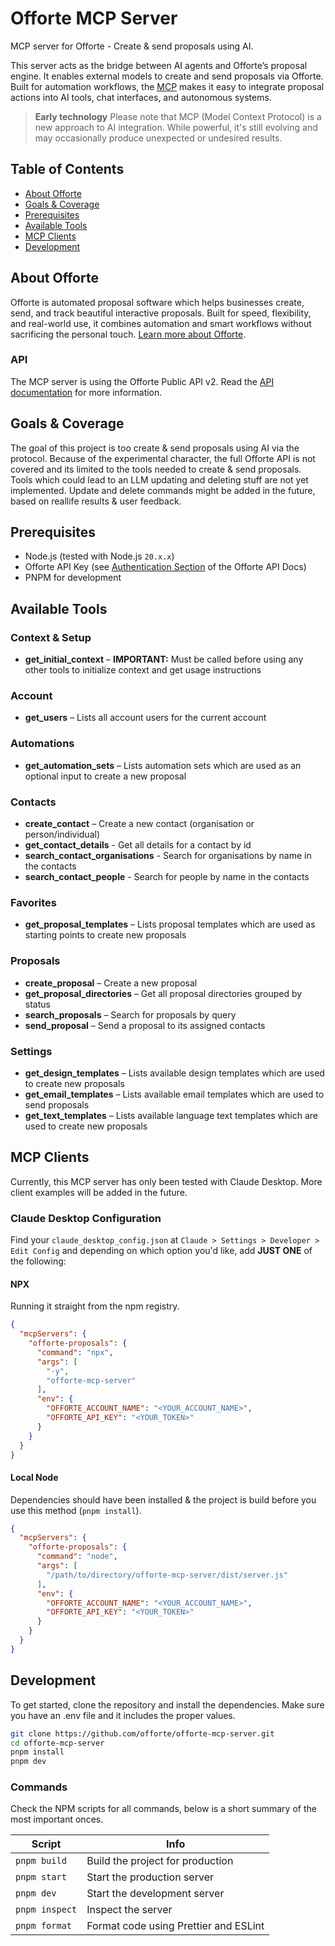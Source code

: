 # Offorte MCP Server <!-- omit in toc -->

MCP server for Offorte - Create & send proposals using AI.

This server acts as the bridge between AI agents and Offorte’s proposal engine.
It enables external models to create and send proposals via Offorte.
Built for automation workflows, the [MCP](https://modelcontextprotocol.io/) makes it easy to integrate proposal actions into AI tools, chat interfaces, and autonomous systems.

> **Early technology**
Please note that MCP (Model Context Protocol) is a new approach to AI integration.
While powerful, it's still evolving and may occasionally produce unexpected or undesired results.

## Table of Contents <!-- omit in toc -->

- [About Offorte](#about-offorte)
- [Goals \& Coverage](#goals--coverage)
- [Prerequisites](#prerequisites)
- [Available Tools](#available-tools)
- [MCP Clients](#mcp-clients)
- [Development](#development)

## About Offorte

Offorte is automated proposal software which helps businesses create, send, and track beautiful interactive proposals.
Built for speed, flexibility, and real-world use, it combines automation and smart workflows without sacrificing the personal touch.
[Learn more about Offorte](https://www.offorte.com).

### API <!-- omit in toc -->
The MCP server is using the Offorte Public API v2.
Read the [API documentation](https://www.offorte.com/api-docs/) for more information.

## Goals & Coverage

The goal of this project is too create & send proposals using AI via the protocol.
Because of the experimental character, the full Offorte API is not covered and its limited to the tools needed to create & send proposals.
Tools which could lead to an LLM updating and deleting stuff are not yet implemented.
Update and delete commands might be added in the future, based on reallife results & user feedback.

## Prerequisites

- Node.js (tested with Node.js `20.x.x`)
- Offorte API Key (see [Authentication Section](https://www.offorte.com/api-docs/authentication#api-keys) of the Offorte API Docs)
- PNPM for development

## Available Tools

### Context & Setup <!-- omit in toc -->

- **get_initial_context** – **IMPORTANT:** Must be called before using any other tools to initialize context and get usage instructions

### Account <!-- omit in toc -->

- **get_users** – Lists all account users for the current account

### Automations <!-- omit in toc -->

- **get_automation_sets** – Lists automation sets which are used as an optional input to create a new proposal

### Contacts <!-- omit in toc -->

- **create_contact** – Create a new contact (organisation or person/individual)
- **get_contact_details** - Get all details for a contact by id
- **search_contact_organisations** - Search for organisations by name in the contacts
- **search_contact_people** - Search for people by name in the contacts

### Favorites <!-- omit in toc -->

- **get_proposal_templates** – Lists proposal templates which are used as starting points to create new proposals

### Proposals <!-- omit in toc -->

- **create_proposal** – Create a new proposal
- **get_proposal_directories** – Get all proposal directories grouped by status
- **search_proposals** – Search for proposals by query
- **send_proposal** – Send a proposal to its assigned contacts

### Settings <!-- omit in toc -->

- **get_design_templates** – Lists available design templates which are used to create new proposals
- **get_email_templates** – Lists available email templates which are used to send proposals
- **get_text_templates** – Lists available language text templates which are used to create new proposals

## MCP Clients

Currently, this MCP server has only been tested with Claude Desktop.
More client examples will be added in the future.

### Claude Desktop Configuration <!-- omit in toc -->

Find your `claude_desktop_config.json` at `Claude > Settings > Developer > Edit Config` and depending on which option you'd like, add **JUST ONE** of the following:

#### NPX <!-- omit in toc -->

Running it straight from the npm registry.

```json
{
  "mcpServers": {
    "offorte-proposals": {
      "command": "npx",
      "args": [
        "-y",
        "offorte-mcp-server"
      ],
      "env": {
        "OFFORTE_ACCOUNT_NAME": "<YOUR_ACCOUNT_NAME>",
        "OFFORTE_API_KEY": "<YOUR_TOKEN>"
      }
    }
  }
}
```

#### Local Node <!-- omit in toc -->

Dependencies should have been installed & the project is build before you use this method (`pnpm install`).

```json
{
  "mcpServers": {
    "offorte-proposals": {
      "command": "node",
      "args": [
        "/path/to/directory/offorte-mcp-server/dist/server.js"
      ],
      "env": {
        "OFFORTE_ACCOUNT_NAME": "<YOUR_ACCOUNT_NAME>",
        "OFFORTE_API_KEY": "<YOUR_TOKEN>"
      }
    }
  }
}
```

## Development

To get started, clone the repository and install the dependencies.
Make sure you have an .env file and it includes the proper values.

```bash
git clone https://github.com/offorte/offorte-mcp-server.git
cd offorte-mcp-server
pnpm install
pnpm dev
```

### Commands <!-- omit in toc -->

Check the NPM scripts for all commands, below is a short summary of the most important onces.

| Script         | Info                                  |
| -------------- | ------------------------------------- |
| `pnpm build`   | Build the project for production      |
| `pnpm start`   | Start the production server           |
| `pnpm dev`     | Start the development server          |
| `pnpm inspect` | Inspect the server                    |
| `pnpm format`  | Format code using Prettier and ESLint |
